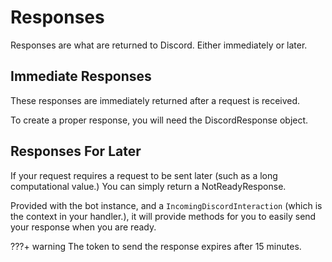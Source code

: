 # Responses

Responses are what are returned to Discord. Either immediately or later.

## Immediate Responses

These responses are immediately returned after a request is received. 

To create a proper response, you will need the DiscordResponse object. 

## Responses For Later

If your request requires a request to be sent later (such as a long computational value.) You can simply return a NotReadyResponse. 

Provided with the bot instance, and a ``IncomingDiscordInteraction`` (which is the context in your handler.), it will provide methods for you to easily send your response when you are ready.

???+ warning
	The token to send the response expires after 15 minutes.
	




​	
